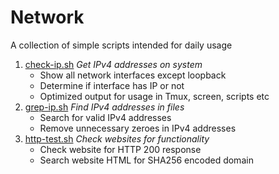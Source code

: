 # Network

A collection of simple scripts intended for daily usage

1. [check-ip.sh](check-ip.sh) *Get IPv4 addresses on system*
   * Show all network interfaces except loopback
   * Determine if interface has IP or not
   * Optimized output for usage in Tmux, screen, scripts etc
1. [grep-ip.sh](grep-ip.sh) *Find IPv4 addresses in files*
   * Search for valid IPv4 addresses
   * Remove unnecessary zeroes in IPv4 addresses
1. [http-test.sh](http-test.sh) *Check websites for functionality*
   * Check website for HTTP 200 response
   * Search website HTML for SHA256 encoded domain
